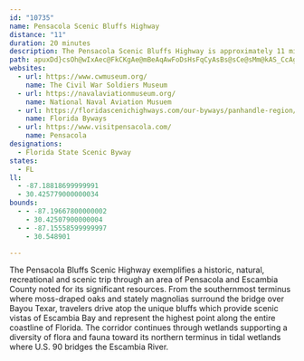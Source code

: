 ```yaml
---
id: "10735"
name: Pensacola Scenic Bluffs Highway
distance: "11"
duration: 20 minutes
description: The Pensacola Scenic Bluffs Highway is approximately 11 miles along U.S. Highway 90 from the Bayou Texar Bridge to the U.S. Highway 90 Bridge over Escambia River.
path: apuxDd}csOh@wIxAec@FkCKgAe@mBeAqAwFoDsHsFqCyAsBs@sCe@sMm@kAS_CcAgCgCy@g@mB}@cASsAGqCFmId@{H?e\qA}Eg@cF_AcYgH_DaAmDyAqZgPeCmB}D{EmBeBkPsK{FcCmGwByHyBsKeCwC[sCDeBXwf@fKyCd@gCFiBEiDa@wYgKoCyAoBkAaBgBsMuQsByBgCsA}Ae@eAQkCEcBNy@R{CjAwB|A}JlLiAbAcDrBuDlAeE`@c]~@qAJ{C~@eY|QqDrA_Db@a\\mCh@wCnAyAdAcBpBqBfEcHzU_Pbn@kB`FyAfDoPtZwBnCgb@vXww@xg@eGxAeE?qMgDsTyC
websites:
  - url: https://www.cwmuseum.org/
    name: The Civil War Soldiers Museum
  - url: https://navalaviationmuseum.org/
    name: National Naval Aviation Musuem
  - url: https://floridascenichighways.com/our-byways/panhandle-region/pensacola-scenic-bluffs/
    name: Florida Byways
  - url: https://www.visitpensacola.com/
    name: Pensacola
designations:
  - Florida State Scenic Byway
states:
  - FL
ll:
  - -87.18818699999991
  - 30.425779000000034
bounds:
  - - -87.19667800000002
    - 30.42507900000004
  - - -87.15558599999997
    - 30.548901

---
```


The Pensacola Bluffs Scenic Highway exemplifies a historic, natural, recreational and scenic trip through an area of Pensacola and Escambia County noted for its significant resources. From the southernmost terminus where moss-draped oaks and stately magnolias surround the bridge over Bayou Texar, travelers drive atop the unique bluffs which provide scenic vistas of Escambia Bay and represent the highest point along the entire coastline of Florida.  The corridor continues through wetlands supporting a diversity of flora and fauna toward its northern terminus in tidal wetlands where U.S. 90 bridges the Escambia River.
